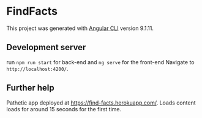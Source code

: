 # FindFacts

This project was generated with [Angular CLI](https://github.com/angular/angular-cli) version 9.1.11.

## Development server
run `npm run start` for back-end and `ng serve` for the front-end
Navigate to `http://localhost:4200/`.

## Further help

Pathetic app deployed at https://find-facts.herokuapp.com/. Loads content loads for around 15 seconds for the first time.
